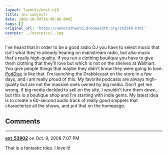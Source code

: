```yaml
---
layout: layouts/post.njk
title: (no subject)
date: 2008-10-09T16:49:00.000Z
tags: []
original_url: 'https://nemorathwald.dreamwidth.org/242540.html'
userpic: ../userpics/_.jpg
---
```

I've heard that in order to be a good radio DJ you have to select music that isn't what they're already hearing on mainstream radio, but also music that's really high-quality. If you run a clothing boutique you have to give them clothing that they'll love but which is not on the shelves at Walmart. You give people things that maybe they didn't know they were going to love. [PodDisc](http://poddisc.com) is like that. I'm launching the Drabblecast on the store in a few days, and I am really proud of this. My favorite podcasts are always high-quality but are not the massive ones owned by big media. Don't get me wrong, if big media decided to sell on the site, I wouldn't turn them down, but this is a boutique shop and I'm starting with indie gems. My latest idea is to create a 60-second audio track of really good snippets that characterize all the shows, and put that on the homepage.

## Comments

---

**[ext_53902](https://www.dreamwidth.org/users/ext_53902)** on Oct. 9, 2008 7:07 PM

That is a fantastic idea. I love it!
